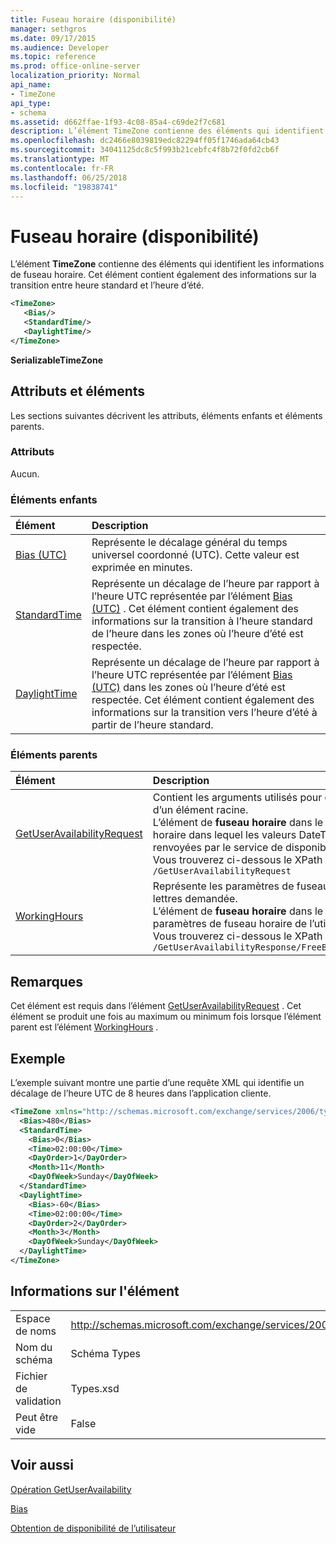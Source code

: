 ```yaml
---
title: Fuseau horaire (disponibilité)
manager: sethgros
ms.date: 09/17/2015
ms.audience: Developer
ms.topic: reference
ms.prod: office-online-server
localization_priority: Normal
api_name:
- TimeZone
api_type:
- schema
ms.assetid: d662ffae-1f93-4c08-85a4-c69de2f7c681
description: L’élément TimeZone contienne des éléments qui identifient les informations de fuseau horaire. Cet élément contient également des informations sur la transition entre heure standard et l’heure d’été.
ms.openlocfilehash: dc2466e8039819edc82294ff05f1746ada64cb43
ms.sourcegitcommit: 34041125dc8c5f993b21cebfc4f8b72f0fd2cb6f
ms.translationtype: MT
ms.contentlocale: fr-FR
ms.lasthandoff: 06/25/2018
ms.locfileid: "19838741"
---
```

# <a name="timezone-availability"></a>Fuseau horaire (disponibilité)

L’élément **TimeZone** contienne des éléments qui identifient les informations de fuseau horaire. Cet élément contient également des informations sur la transition entre heure standard et l’heure d’été. 
  
```xml
<TimeZone>
   <Bias/>
   <StandardTime/>
   <DaylightTime/>
</TimeZone>
```

 **SerializableTimeZone**
## <a name="attributes-and-elements"></a>Attributs et éléments

Les sections suivantes décrivent les attributs, éléments enfants et éléments parents.
  
### <a name="attributes"></a>Attributs

Aucun.
  
### <a name="child-elements"></a>Éléments enfants

|**Élément**|**Description**|
|:-----|:-----|
|[Bias (UTC)](bias-utc.md) <br/> |Représente le décalage général du temps universel coordonné (UTC). Cette valeur est exprimée en minutes.  <br/> |
|[StandardTime](standardtime.md) <br/> |Représente un décalage de l’heure par rapport à l’heure UTC représentée par l’élément [Bias (UTC)](bias-utc.md) . Cet élément contient également des informations sur la transition à l’heure standard de l’heure dans les zones où l’heure d’été est respectée.  <br/> |
|[DaylightTime](daylighttime.md) <br/> |Représente un décalage de l’heure par rapport à l’heure UTC représentée par l’élément [Bias (UTC)](bias-utc.md) dans les zones où l’heure d’été est respectée. Cet élément contient également des informations sur la transition vers l’heure d’été à partir de l’heure standard.  <br/> |
   
### <a name="parent-elements"></a>Éléments parents

|**Élément**|**Description**|
|:-----|:-----|
|[GetUserAvailabilityRequest](getuseravailabilityrequest.md) <br/> |Contient les arguments utilisés pour obtenir des informations de disponibilité d’utilisateur. Il s’agit d’un élément racine.  <br/> L’élément de **fuseau horaire** dans le message GetUserAvailabilityRequest représente le fuseau horaire dans lequel les valeurs DateTime dans la demande sont spécifiés. Les valeurs DateTime renvoyées par le service de disponibilité sont également dans ce fuseau horaire.  <br/> Vous trouverez ci-dessous le XPath pour cet élément :  <br/>  `/GetUserAvailabilityRequest` <br/> |
|[WorkingHours](workinghours-ex15websvcsotherref.md) <br/> |Représente les paramètres de fuseau horaire et les heures de travail pour l’utilisateur de boîte aux lettres demandée.  <br/> L’élément de **fuseau horaire** dans le message GetUserAvailabilityResponse représente les paramètres de fuseau horaire de l’utilisateur de boîte aux lettres demandée.  <br/> Vous trouverez ci-dessous le XPath pour cet élément :  <br/>  `/GetUserAvailabilityResponse/FreeBusyResponseArray/FreeBusyResponse/FreeBusyView/WorkingHours` <br/> |
   
## <a name="remarks"></a>Remarques

Cet élément est requis dans l’élément [GetUserAvailabilityRequest](getuseravailabilityrequest.md) . Cet élément se produit une fois au maximum ou minimum fois lorsque l’élément parent est l’élément [WorkingHours](workinghours-ex15websvcsotherref.md) . 
  
## <a name="example"></a>Exemple

L’exemple suivant montre une partie d’une requête XML qui identifie un décalage de l’heure UTC de 8 heures dans l’application cliente.
  
```XML
<TimeZone xmlns="http://schemas.microsoft.com/exchange/services/2006/types">
  <Bias>480</Bias>
  <StandardTime>
    <Bias>0</Bias>
    <Time>02:00:00</Time>
    <DayOrder>1</DayOrder>
    <Month>11</Month>
    <DayOfWeek>Sunday</DayOfWeek>
  </StandardTime>
  <DaylightTime>
    <Bias>-60</Bias>
    <Time>02:00:00</Time>
    <DayOrder>2</DayOrder>
    <Month>3</Month>
    <DayOfWeek>Sunday</DayOfWeek>
  </DaylightTime>
</TimeZone>
```

## <a name="element-information"></a>Informations sur l'élément

|||
|:-----|:-----|
|Espace de noms  <br/> |http://schemas.microsoft.com/exchange/services/2006/types  <br/> |
|Nom du schéma  <br/> |Schéma Types  <br/> |
|Fichier de validation  <br/> |Types.xsd  <br/> |
|Peut être vide  <br/> |False  <br/> |
   
## <a name="see-also"></a>Voir aussi



[Opération GetUserAvailability](getuseravailability-operation.md)
  
[Bias](bias.md)


[Obtention de disponibilité de l’utilisateur](http://msdn.microsoft.com/library/d4133fcb-9b0f-4e6b-aadf-a389da83516a%28Office.15%29.aspx)


